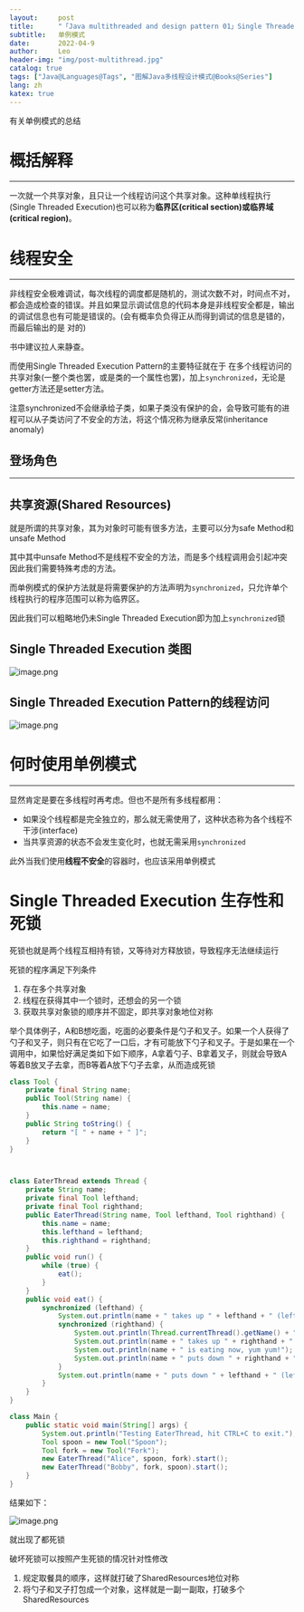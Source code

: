 ```yaml
---
layout:     post
title:      "「Java multithreaded and design pattern 01」Single Threaded Execution pattern"
subtitle:   单例模式
date:       2022-04-9
author:     Leo
header-img: "img/post-multithread.jpg"
catalog: true
tags: ["Java@Languages@Tags", "图解Java多线程设计模式@Books@Series"]
lang: zh
katex: true
---
```


有关单例模式的总结

# 概括解释

---

一次就一个共享对象，且只让一个线程访问这个共享对象。这种单线程执行(Single Threaded Execution)也可以称为**临界区(critical section)或临界域(critical region)**。

# 线程安全

---

非线程安全极难调试，每次线程的调度都是随机的，测试次数不对，时间点不对，都会造成检查的错误。并且如果显示调试信息的代码本身是非线程安全都是，输出的调试信息也有可能是错误的。(会有概率负负得正从而得到调试的信息是错的，而最后输出的是 对的)

书中建议拉人来静查。

而使用Single Threaded Execution Pattern的主要特征就在于 在多个线程访问的共享对象(一整个类也罢，或是类的一个属性也罢)，加上`synchronized`，无论是getter方法还是setter方法。

注意synchronized不会继承给子类，如果子类没有保护的会，会导致可能有的进程可以从子类访问了不安全的方法，将这个情况称为继承反常(inheritance anomaly)

## 登场角色

---

  ## 共享资源(Shared Resources)

就是所谓的共享对象，其为对象时可能有很多方法，主要可以分为safe Method和unsafe Method

其中其中unsafe Method不是线程不安全的方法，而是多个线程调用会引起冲突因此我们需要特殊考虑的方法。

而单例模式的保护方法就是将需要保护的方法声明为`synchronized`，只允许单个线程执行的程序范围可以称为临界区。

因此我们可以粗略地仍未Single Threaded Execution即为加上`synchronized`锁

## Single Threaded Execution 类图

![image.png](https://pic.rmb.bdstatic.com/bjh/7fec5e1b003b2231c1ae60a42d090081.png)

## Single Threaded Execution Pattern的线程访问

![image.png](https://pic.rmb.bdstatic.com/bjh/0dd1134bd2c2650917a527ec38facf40.png)

# 何时使用单例模式

---

显然肯定是要在多线程时再考虑。但也不是所有多线程都用：

* 如果没个线程都是完全独立的，那么就无需使用了，这种状态称为各个线程不干涉(interface)
* 当共享资源的状态不会发生变化时，也就无需采用`synchronized`

此外当我们使用**线程不安全**的容器时，也应该采用单例模式

# Single Threaded Execution 生存性和死锁

死锁也就是两个线程互相持有锁，又等待对方释放锁，导致程序无法继续运行

死锁的程序满足下列条件

1. 存在多个共享对象
2. 线程在获得其中一个锁时，还想会的另一个锁
3. 获取共享对象锁的顺序并不固定，即共享对象地位对称

举个具体例子，A和B想吃面，吃面的必要条件是勺子和叉子。如果一个人获得了勺子和叉子，则只有在它吃了一口后，才有可能放下勺子和叉子。于是如果在一个调用中，如果恰好满足类如下如下顺序，A拿着勺子、B拿着叉子，则就会导致A等着B放叉子去拿，而B等着A放下勺子去拿，从而造成死锁

```java
class Tool {
    private final String name;
    public Tool(String name) {
        this.name = name;
    }
    public String toString() {
        return "[ " + name + " ]";
    }
}



class EaterThread extends Thread {
    private String name;
    private final Tool lefthand;
    private final Tool righthand;
    public EaterThread(String name, Tool lefthand, Tool righthand) {
        this.name = name;
        this.lefthand = lefthand;
        this.righthand = righthand;
    }
    public void run() {
        while (true) {
            eat();
        }
    }
    public void eat() {
        synchronized (lefthand) {
            System.out.println(name + " takes up " + lefthand + " (left).");
            synchronized (righthand) {
                System.out.println(Thread.currentThread().getName() + " is running");
                System.out.println(name + " takes up " + righthand + " (right).");
                System.out.println(name + " is eating now, yum yum!");
                System.out.println(name + " puts down " + righthand + " (right).");
            }
            System.out.println(name + " puts down " + lefthand + " (left).");
        }
    }
}

class Main {
    public static void main(String[] args) {
        System.out.println("Testing EaterThread, hit CTRL+C to exit.");
        Tool spoon = new Tool("Spoon");
        Tool fork = new Tool("Fork");
        new EaterThread("Alice", spoon, fork).start();
        new EaterThread("Bobby", fork, spoon).start();
    }
}

```

结果如下：

![image.png](https://pic.rmb.bdstatic.com/bjh/8ee1951d42d277cb2f108f2e619fa08c.jpeg)

就出现了都死锁

破坏死锁可以按照产生死锁的情况针对性修改

1. 规定取餐具的顺序，这样就打破了SharedResources地位对称
2. 将勺子和叉子打包成一个对象，这样就是一副一副取，打破多个SharedResources

